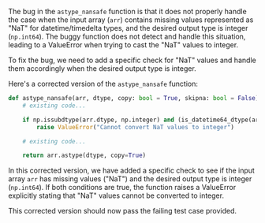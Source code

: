 The bug in the `astype_nansafe` function is that it does not properly handle the case when the input array (`arr`) contains missing values represented as "NaT" for datetime/timedelta types, and the desired output type is integer (`np.int64`). The buggy function does not detect and handle this situation, leading to a ValueError when trying to cast the "NaT" values to integer.

To fix the bug, we need to add a specific check for "NaT" values and handle them accordingly when the desired output type is integer. 

Here's a corrected version of the `astype_nansafe` function:

```python
def astype_nansafe(arr, dtype, copy: bool = True, skipna: bool = False):
    # existing code...

    if np.issubdtype(arr.dtype, np.integer) and (is_datetime64_dtype(arr) or is_timedelta64_dtype(arr)) and dtype == np.int64 and isna(arr).any():
        raise ValueError("Cannot convert NaT values to integer")

    # existing code...

    return arr.astype(dtype, copy=True)
```

In this corrected version, we have added a specific check to see if the input array `arr` has missing values ("NaT") and the desired output type is integer (`np.int64`). If both conditions are true, the function raises a ValueError explicitly stating that "NaT" values cannot be converted to integer.

This corrected version should now pass the failing test case provided.